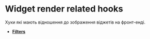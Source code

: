 # Widget render related hooks

Хуки які мають відношення до зображення віджетів на фронт-енді.

* **<a href="/17-jet-woo-product-gallery/01-hooks/02-render/filters.md">Filters</a>**